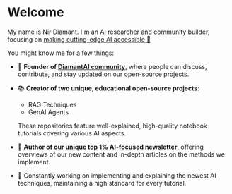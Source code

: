 # Welcome
My name is Nir Diamant. I'm an AI researcher and community builder, focusing on <ins> making cutting-edge AI accessible 🤖 </ins>

You might know me for a few things:
* 💎 **Founder of [DiamantAI community](https://discord.gg/cA6Aa4uyDX)**, where people can discuss, contribute, and stay updated on our open-source projects.
* 📚 **Creator of two unique, educational open-source projects**:
   * RAG Techniques
   * GenAI Agents
  
  These repositories feature well-explained, high-quality notebook tutorials covering various AI aspects.
* 📧 **[Author of our unique top 1% AI-focused newsletter](https://diamantai.substack.com/)**, offering overviews of our new content and in-depth articles on the methods we implement.
* 🚀 Constantly working on implementing and explaining the newest AI techniques, maintaining a high standard for every tutorial.

